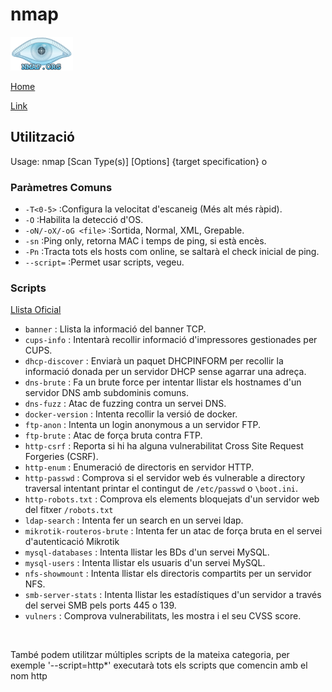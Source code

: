 # nmap

![](img/nmapLogo.png)

[Home](../../../README.md)

[Link](https://nmap.org/)

## Utilització

Usage: nmap [Scan Type(s)] [Options] {target specification}
o
### Paràmetres Comuns
 - `-T<0-5>` :Configura la velocitat d'escaneig (Més alt més ràpid).
 - `-O` :Habilita la detecció d'OS.
 - `-oN/-oX/-oG <file>` :Sortida, Normal, XML, Grepable.
 - `-sn` :Ping only, retorna MAC i temps de ping, si està encès.
 - `-Pn` :Tracta tots els hosts com online, se saltarà el check inicial de ping.
 - `--script=` :Permet usar scripts, vegeu. 

### Scripts

[Llista Oficial](https://nmap.org/nsedoc/scripts/)

 - `banner` : Llista la informació del banner TCP.
 - `cups-info` : Intentarà recollir informació d'impressores gestionades per CUPS.
 - `dhcp-discover` : Enviarà un paquet DHCPINFORM per recollir la informació donada per un servidor DHCP sense agarrar una adreça.
 - `dns-brute` : Fa un brute force per intentar llistar els hostnames d'un servidor DNS amb subdominis comuns.
 - `dns-fuzz` : Atac de fuzzing contra un servei DNS.
 - `docker-version` : Intenta recollir la versió de docker.
 - `ftp-anon` : Intenta un login anonymous a un servidor FTP.
 - `ftp-brute` : Atac de força bruta contra FTP.
 - `http-csrf` : Reporta si hi ha alguna vulnerabilitat Cross Site Request Forgeries (CSRF).
 - `http-enum` : Enumeració de directoris en servidor HTTP.
 - `http-passwd` : Comprova si el servidor web és vulnerable a directory traversal intentant printar el contingut de `/etc/passwd` o `\boot.ini`. 
 - `http-robots.txt` : Comprova els elements bloquejats d'un servidor web del fitxer `/robots.txt`
 - `ldap-search` : Intenta fer un search en un servei ldap.
 - `mikrotik-routeros-brute` : Intenta fer un atac de força bruta en el servei d'autenticació Mikrotik
 - `mysql-databases` : Intenta llistar les BDs d'un servei MySQL.
 - `mysql-users` : Intenta llistar els usuaris d'un servei MySQL.
 - `nfs-showmount` : Intenta llistar els directoris compartits per un servidor NFS.
 - `smb-server-stats` : Intenta llistar les estadístiques d'un servidor a través del servei SMB pels ports 445 o 139.
 - `vulners` : Comprova vulnerabilitats, les mostra i el seu CVSS score.

<br>

   També podem utilitzar múltiples scripts de la mateixa categoria, per exemple '--script=http*' executarà tots els scripts que comencin amb el nom http

